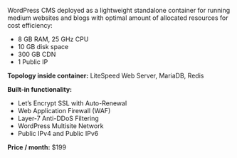 WordPress CMS deployed as a lightweight standalone container for running medium websites and blogs with optimal amount of allocated resources for cost efficiency:

* 8 GB RAM, 25 GHz CPU
* 10 GB disk space
* 300 GB CDN
* 1 Public IP

**Topology inside container:** LiteSpeed Web Server, MariaDB, Redis


**Built-in functionality:**

* Let’s Encrypt SSL with Auto-Renewal
* Web Application Firewall (WAF)
* Layer-7 Anti-DDoS Filtering
* WordPress Multisite Network
* Public IPv4 and Public IPv6


**Price / month:** $199
